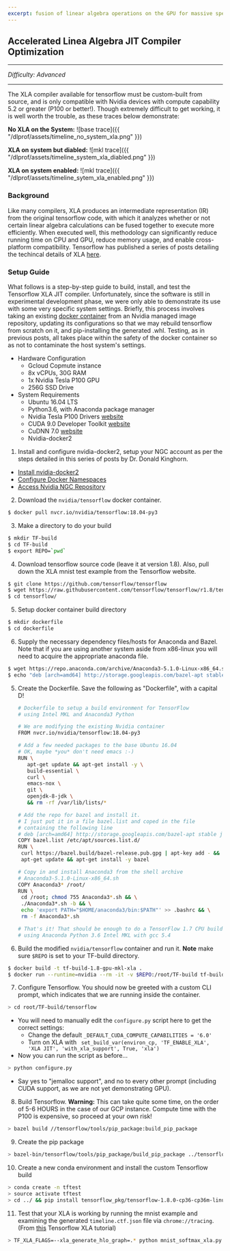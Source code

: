 ```yaml
---
excerpt: fusion of linear algebra operations on the GPU for massive speedup
---
```


## Accelerated Linea Algebra JIT Compiler Optimization

---
*Difficulty: Advanced*

---

The XLA compiler available for tensorflow must be custom-built from source, and is only compatible with Nvidia devices with compute capability 5.2 or greater (P100 or better!).  Though extremely difficult to get working, it is well worth the trouble, as these traces below demonstrate:

**No XLA on the System:**
![base trace]({{ "/dlprof/assets/timeline_no_system_xla.png" }})

**XLA on system but diabled:**
![mkl trace]({{ "/dlprof/assets/timeline_system_xla_diabled.png" }})

**XLA on system enabled:**
![mkl trace]({{ "/dlprof/assets/timeline_sytem_xla_enabled.png" }})

### Background
Like many compilers, XLA produces an intermediate representation (IR) from the original tensorflow code, with which it analyzes whether or not certain linear algebra calculations can be fused together to execute more efficiently.  When executed well, this methodology can significantly reduce running time on CPU and GPU, reduce memory usage, and enable cross-platform compatibility. Tensorflow has published a series of posts detailing the techincal details of XLA [here](https://www.tensorflow.org/performance/xla/).

### Setup Guide
What follows is a step-by-step guide to build, install, and test the Tensorflow XLA JIT compiler. Unfortunately, since the software is still in experimental development phase, we were only able to demonstrate its use with some very specific system settings. Briefly, this process involves taking an existing [docker container](https://ngc.nvidia.com/registry/nvidia-tensorflow) from an Nvidia managed image repository, updating its configurations so that we may rebuild tensorflow from scratch on it, and pip-installing the generated .whl.  Testing, as in previous posts, all takes place within the safety of the docker container so as not to contaminate the host system's settings.

  - Hardware Configuration
    - Gcloud Copmute instance
    - 8x vCPUs, 30G RAM
    - 1x Nvidia Tesla P100 GPU
    - 256G SSD Drive
  - System Requirements
    - Ubuntu 16.04 LTS
    - Python3.6, with Anaconda package manager
    - Nvidia Tesla P100 Drivers [website](http://www.nvidia.com/download/driverResults.aspx/118955/en-us)
    - CUDA 9.0 Developer Toolkit [website](https://developer.nvidia.com/cuda-90-download-archive?target_os=Linux)
    - CuDNN 7.0 [website](https://developer.nvidia.com/cudnn)
    - Nvidia-docker2

1. Install and configure nvidia-docker2, setup your NGC account as per the steps detailed in this series of posts by Dr. Donald Kinghorn.
  - [Install nvidia-docker2](https://www.pugetsystems.com/labs/hpc/How-To-Setup-NVIDIA-Docker-and-NGC-Registry-on-your-Workstation---Part-2-Docker-and-NVIDIA-Docker-v2-1103/)
  - [Configure Docker Namespaces](https://www.pugetsystems.com/labs/hpc/How-To-Setup-NVIDIA-Docker-and-NGC-Registry-on-your-Workstation---Part-3-Setup-User-Namespaces-1114/)
  - [Access Nvidia NGC Repository](https://www.pugetsystems.com/labs/hpc/How-To-Setup-NVIDIA-Docker-and-NGC-Registry-on-your-Workstation---Part-4-Accessing-the-NGC-Registry-1115/)
2. Download the ```nvidia/tensorflow``` docker container.
```bash
$ docker pull nvcr.io/nvidia/tensorflow:18.04-py3
```
3. Make a directory to do your build
```bash
$ mkdir TF-build
$ cd TF-build
$ export REPO=`pwd`
```
4. Download tensorflow source code (leave it at version 1.8). Also, pull down the XLA mnist test example from the Tensorflow website.
```bash
$ git clone https://github.com/tensorflow/tensorflow
$ wget https://raw.githubusercontent.com/tensorflow/tensorflow/r1.8/tensorflow/examples/tutorials/mnist/mnist_softmax_xla.py
$ cd tensorflow/
```
5. Setup docker container build directory
```bash
$ mkdir dockerfile
$ cd dockerfile
```
6. Supply the necessary dependency files/hosts for Anaconda and Bazel. Note that if you are using another system aside from x86-linux you will need to acquire the appropriate anaconda file.
```bash
$ wget https://repo.anaconda.com/archive/Anaconda3-5.1.0-Linux-x86_64.sh
$ echo "deb [arch=amd64] http://storage.googleapis.com/bazel-apt stable jdk1.8" > bazel.list

```
5. Create the Dockerfile. Save the following as "Dockerfile", with a capital D!
    ```bash
    # Dockerfile to setup a build environment for TensorFlow
    # using Intel MKL and Anaconda3 Python

    # We are modifying the existing Nvidia container
    FROM nvcr.io/nvidia/tensorflow:18.04-py3

    # Add a few needed packages to the base Ubuntu 16.04
    # OK, maybe *you* don't need emacs :-)
    RUN \
       apt-get update && apt-get install -y \
       build-essential \
       curl \
       emacs-nox \
       git \
       openjdk-8-jdk \
       && rm -rf /var/lib/lists/*

    # Add the repo for bazel and install it.
    # I just put it in a file bazel.list and coped in the file
    # containing the following line
    # deb [arch=amd64] http://storage.googleapis.com/bazel-apt stable jdk1.8
    COPY bazel.list /etc/apt/sources.list.d/
    RUN \
     curl https://bazel.build/bazel-release.pub.gpg | apt-key add - && \
     apt-get update && apt-get install -y bazel

    # Copy in and install Anaconda3 from the shell archive
    # Anaconda3-5.1.0-Linux-x86_64.sh
    COPY Anaconda3* /root/
    RUN \
     cd /root; chmod 755 Anaconda3*.sh && \
     ./Anaconda3*.sh -b && \
     echo 'export PATH="$HOME/anaconda3/bin:$PATH"' >> .bashrc && \
     rm -f Anaconda3*.sh

    # That's it! That should be enough to do a TensorFlow 1.7 CPU build
    # using Anaconda Python 3.6 Intel MKL with gcc 5.4
    ```
6. Build the modified ```nvidia/tensorflow``` container and run it. **Note** make sure ```$REPO``` is set to your TF-build directory.
```bash
$ docker build -t tf-build-1.8-gpu-mkl-xla .
$ docker run --runtime=nvidia --rm -it -v $REPO:/root/TF-build tf-build-1.8-gpu-mkl-xla
```
7. Configure Tensorflow. You should now be greeted with a custom CLI prompt, which indicates that we are running inside the container.
```bash
> cd root/TF-build/tensorflow
```
  - You will need to manually edit the ```configure.py``` script here to get the correct settings:
    - Change the default ```_DEFAULT_CUDA_COMPUTE_CAPABILITIES = '6.0'```
    - Turn on XLA with ``` set_build_var(environ_cp, 'TF_ENABLE_XLA', 'XLA JIT', 'with_xla_support', True, 'xla')```
  - Now you can run the script as before...
```bash
> python configure.py
```
  - Say yes to "jemalloc support", and no to every other prompt (including CUDA support, as we are not yet demonstrating GPU).
8. Build Tensorflow. **Warning:** This can take quite some time, on the order of 5-6 HOURS in the case of our GCP instance. Compute time with the P100 is expensive, so proceed at your own risk!
```bash
> bazel build //tensorflow/tools/pip_package:build_pip_package
```
9. Create the pip package
```bash
> bazel-bin/tensorflow/tools/pip_package/build_pip_package ../tensorflow_pkg
```
10. Create a new conda environment and install the custom Tensorflow build
```bash
> conda create -n tftest
> source activate tftest
> cd ../ && pip install tensorflow_pkg/tensorflow-1.8.0-cp36-cp36m-linux_x86_64.whl
```
11. Test that your XLA is working by running the mnist example and examining the generated ```timeline.ctf.json``` file via ```chrome://tracing```. (From [this](https://www.tensorflow.org/performance/xla/jit) Tensorflow XLA tutorial)
```bash
> TF_XLA_FLAGS=--xla_generate_hlo_graph=.* python mnist_softmax_xla.py
```
